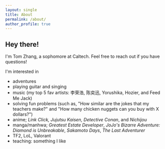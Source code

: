 ```yaml
---
layout: single
title: About
permalink: /about/
author_profile: true
---
```


## Hey there!

I'm Tom Zhang, a sophomore at Caltech. Feel free to reach out if you have questions!

I'm interested in 
- adventures
- playing guitar and singing
- music (my top 5 fav artists: 李荣浩, 陈奕迅, Yorushika, Hozier, and Feed Me Jack)
- solving fun problems (such as, "How similar are the jokes that my teachers make?" and "How many chicken nuggets can you buy with X dollars?")
- anime; *Link Click, Jujutsu Kaisen, Detective Conan*, and *Nichijou*
- manga/manhwa; *Greatest Estate Developer*, *JoJo's Bizarre Adventure: Diamond is Unbreakable*, *Sakamoto Days*, *The Last Adventurer*
- TF2, LoL, Valorant
- teaching: something I like
